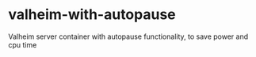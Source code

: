 # valheim-with-autopause
Valheim server container with autopause functionality, to save power and cpu time
